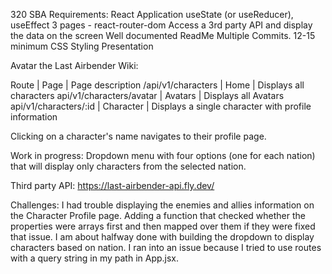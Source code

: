 320 SBA Requirements:
React Application 
useState (or useReducer), useEffect
3 pages  -  react-router-dom
Access a 3rd party API and display the data on the screen
Well documented ReadMe
Multiple Commits. 12-15 minimum
CSS Styling
Presentation


Avatar the Last Airbender Wiki:

Route | Page | Page description
/api/v1/characters | Home | Displays all characters 
api/v1/characters/avatar | Avatars | Displays all Avatars
api/v1/characters/:id | Character | Displays a single character with profile information

Clicking on a character's name navigates to their profile page.

Work in progress:
Dropdown menu with four options (one for each nation) that will display only characters from the selected nation.

Third party API: 
https://last-airbender-api.fly.dev/

Challenges:
I had trouble displaying the enemies and allies information on the Character Profile page. Adding a function that checked whether the properties were arrays first and then mapped over them if they were fixed that issue. I am about halfway done with building the dropdown to display characters based on nation. I ran into an issue because I tried to use routes with a query string in my path in App.jsx. 
